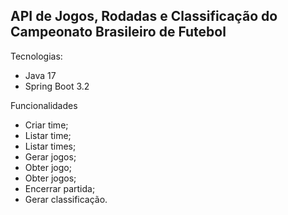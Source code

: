 ## API de Jogos, Rodadas e Classificação do Campeonato Brasileiro de Futebol
Tecnologias:
* Java 17
* Spring Boot 3.2

Funcionalidades
* Criar time;
* Listar time;
* Listar times;
* Gerar jogos;
* Obter jogo;
* Obter jogos;
* Encerrar partida;
* Gerar classificação.

